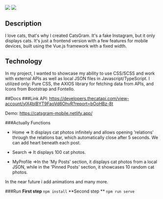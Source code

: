 
![](https://github.com/DanielSiedlecki/Catsgram/demo.gif)
![](https://zapodaj.net/thumbs/aa2643982cf23.jpg)



## Description

I love cats, that's why I created CatsGram. It's a fake Instagram, but it only displays cats. It's just a frontend version with a few features for mobile devices, built using the Vue.js framework with a fixed width.


## Technology
In my project, I wanted to showcase my ability to use CSS/SCSS and work with external APIs as well as local JSON files in Javascript/TypeScript.
I utilized only: Pure CSS, the AXIOS library for fetching data from APIs, and Icons from Bootstrap and Fontello.

##Docs
###Link
API: https://developers.thecatapi.com/view-account/ylX4blBYT9FaoVd6OhvR?report=bOoHBz-8t

Demo: https://catsgram-mobile.netlify.app/

###Actually Functions
- Home => It displays cat photos infinitely and allows opening 'relations' through the relations bar, which automatically close after 5 seconds. We can add heart beneath each post.

- Search => It displays 100 cat photos.

- MyProfile =>In the 'My Posts' section, it displays cat photos from a local JSON, while in the 'Pinned Posts' section, it showcases 10 random cat photos.

In the near future i add animations and many more.

###Run
**First step**
`npm install` 
**Second step **
`npm run serve`

